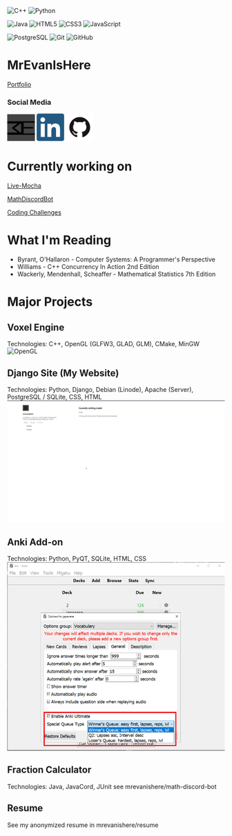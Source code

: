 <!-- Skills -->
![C++](https://img.shields.io/badge/-C++-00599C?style=flat-square&logo=c)
![Python](https://img.shields.io/badge/-Python-black?style=flat-square&logo=Python)

![Java](https://img.shields.io/badge/-java-E34A86?style=flat-square&logo=java)
![HTML5](https://img.shields.io/badge/-HTML5-E34F26?style=flat-square&logo=html5&logoColor=white)
![CSS3](https://img.shields.io/badge/-CSS3-1572B6?style=flat-square&logo=css3)
![JavaScript](https://img.shields.io/badge/-JavaScript-black?style=flat-square&logo=javascript)



![PostgreSQL](https://img.shields.io/badge/-PostgreSQL-336791?style=flat-square&logo=postgresql)
![Git](https://img.shields.io/badge/-Git-black?style=flat-square&logo=git)
![GitHub](https://img.shields.io/badge/-GitHub-181717?style=flat-square&logo=github)
# MrEvanIsHere
[Portfolio](https://mrevanishere.github.io/)

### Social Media

[<img width="64px" src="assets/mrevan-seiku.png/">](https://mrevanishere.com/)
[<img width="64px" src="assets/linkedin-logo-copy.png">](https://www.linkedin.com/in/evan-bui-7b18411b0/)
[<img width="64px" src="assets/github.png">](https://github.com/mrevanishere)

# Currently working on

[Live-Mocha](https://github.com/mrevanishere/live-mocha)

[MathDiscordBot](https://github.com/mrevanishere/math-discord-bot)

[Coding Challenges](https://github.com/mrevanishere/concepts-tutorials-problems)

# What I'm Reading
* Byrant, O'Hallaron - Computer Systems: A Programmer's Perspective
* Williams - C++ Concurrency In Action 2nd Edition
* Wackerly, Mendenhall, Scheaffer - Mathematical Statistics 7th Edition


# Major Projects

## Voxel Engine

Technologies: C++, OpenGL (GLFW3, GLAD, GLM), CMake, MinGW
![OpenGL](assets/opengl-demo.gif)


## Django Site (My Website)

Technologies: Python, Django, Debian (Linode), Apache (Server), PostgreSQL / SQLite, CSS, HTML
![Django](assets/website-main-page.png)


## Anki Add-on

Technologies: Python, PyQT, SQLite, HTML, CSS
![Anki](assets/anki-addon-gui.png)


## Fraction Calculator

Technologies: Java, JavaCord, JUnit
see mrevanishere/math-discord-bot

## Resume
See my anonymized resume in mrevanishere/resume
